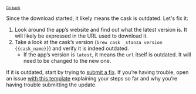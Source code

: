 <sup><sub>[Go back](curl_error_fix_vendor.md)</sup></sub>

Since the download started, it likely means the cask is outdated. Let's fix it:

1. Look around the app’s website and find out what the latest version is. It will likely be expressed in the URL used to download it.
2. Take a look at the cask’s version (`brew cask _stanza version {{cask_name}}`) and verify it is indeed outdated.
    * If the app’s version is `latest`, it means the `url` itself is outdated. It will need to be changed to the new one.

If it is outdated, start by trying to [submit a fix](../../CONTRIBUTING.md#updating-a-cask). If you’re having trouble, open an issue [with this template][01_bug_report] explaining your steps so far and why you’re having trouble submitting the update.

[01_bug_report]: https://github.com/caskroom/homebrew-cask/issues/new?template=01_bug_report.md
